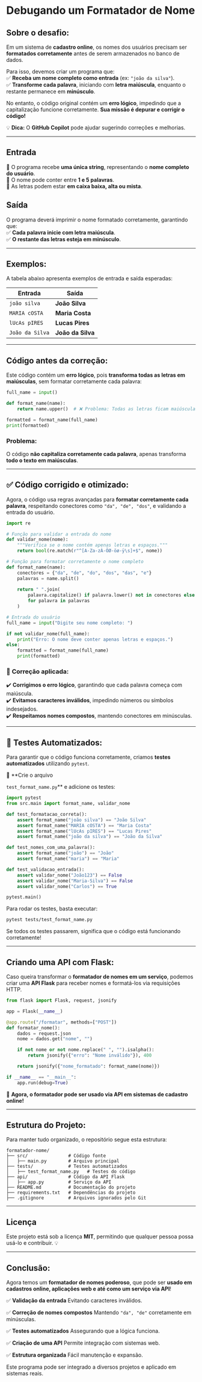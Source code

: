 # **Debugando um Formatador de Nome**  

## **Sobre o desafio:**  

Em um sistema de **cadastro online**, os nomes dos usuários precisam ser **formatados corretamente** antes de serem armazenados no banco de dados.  

Para isso, devemos criar um programa que:  
✅ **Receba um nome completo como entrada** (ex: `"joão da silva"`).  
✅ **Transforme cada palavra**, iniciando com **letra maiúscula**, enquanto o restante permanece em **minúsculo**.  

No entanto, o código original contém um **erro lógico**, impedindo que a capitalização funcione corretamente. **Sua missão é depurar e corrigir o código!**  

💡 **Dica:** O **GitHub Copilot** pode ajudar sugerindo correções e melhorias.  

---

## **Entrada**

📌 O programa recebe **uma única string**, representando o **nome completo do usuário**.  
📌 O nome pode conter entre **1 e 5 palavras**.  
📌 As letras podem estar **em caixa baixa, alta ou mista**.  

## **Saída**

O programa deverá imprimir o nome formatado corretamente, garantindo que:  
✅ **Cada palavra inicie com letra maiúscula**.  
✅ **O restante das letras esteja em minúsculo**.  

---

## **Exemplos:**

A tabela abaixo apresenta exemplos de entrada e saída esperadas:

| Entrada | Saída |
|---------|------|
| `joão silva`  | **João Silva**  |
| `MARIA cOSTA` | **Maria Costa** |
| `lUcAs pIRES` | **Lucas Pires** |
| `João da Silva` | **João da Silva** |

---

## **Código antes da correção:**

Este código contém um **erro lógico**, pois **transforma todas as letras em maiúsculas**, sem formatar corretamente cada palavra:

```python
full_name = input()

def format_name(name):
    return name.upper()  # ❌ Problema: Todas as letras ficam maiúsculas!

formatted = format_name(full_name)
print(formatted)
```

### **Problema:**

 O código **não capitaliza corretamente cada palavra**, apenas transforma **todo o texto em maiúsculas**.  

---

## ✅ **Código corrigido e otimizado:**

Agora, o código usa regras avançadas para **formatar corretamente cada palavra**, respeitando conectores como `"da", "de", "dos"`, e validando a entrada do usuário.

```python
import re

# Função para validar a entrada do nome
def validar_nome(nome):
    """Verifica se o nome contém apenas letras e espaços."""
    return bool(re.match(r"^[A-Za-zÀ-ÖØ-öø-ÿ\s]+$", nome))

# Função para formatar corretamente o nome completo
def format_name(name):
    conectores = {"da", "de", "do", "dos", "das", "e"}
    palavras = name.split()
    
    return " ".join(
        palavra.capitalize() if palavra.lower() not in conectores else palavra.lower()
        for palavra in palavras
    )

# Entrada do usuário
full_name = input("Digite seu nome completo: ")

if not validar_nome(full_name):
    print("Erro: O nome deve conter apenas letras e espaços.")
else:
    formatted = format_name(full_name)
    print(formatted)
```

### 🔧 **Correção aplicada:**

✔️ **Corrigimos o erro lógico**, garantindo que cada palavra começa com maiúscula.  
✔️ **Evitamos caracteres inválidos**, impedindo números ou símbolos indesejados.  
✔️ **Respeitamos nomes compostos**, mantendo conectores em minúsculas.  

---

## 🧪 **Testes Automatizados:**

Para garantir que o código funciona corretamente, criamos **testes automatizados** utilizando `pytest`.  

📌 **Crie o arquivo 

`test_format_name.py`** e adicione os testes:

```python
import pytest
from src.main import format_name, validar_nome

def test_formatacao_correta():
    assert format_name("joão silva") == "João Silva"
    assert format_name("MARIA cOSTA") == "Maria Costa"
    assert format_name("lUcAs pIRES") == "Lucas Pires"
    assert format_name("joão da silva") == "João da Silva"

def test_nomes_com_uma_palavra():
    assert format_name("joão") == "João"
    assert format_name("maria") == "Maria"

def test_validacao_entrada():
    assert validar_nome("João123") == False
    assert validar_nome("Maria-Silva") == False
    assert validar_nome("Carlos") == True

pytest.main()
```

Para rodar os testes, basta executar:  
```bash
pytest tests/test_format_name.py
```

Se todos os testes passarem, significa que o código está funcionando corretamente! 

---

## **Criando uma API com Flask:**

Caso queira transformar o **formatador de nomes em um serviço**, podemos criar uma **API Flask** para receber nomes e formatá-los via requisições HTTP.  

```python
from flask import Flask, request, jsonify

app = Flask(__name__)

@app.route("/formatar", methods=["POST"])
def formatar_nome():
    dados = request.json
    nome = dados.get("nome", "")

    if not nome or not nome.replace(" ", "").isalpha():
        return jsonify({"erro": "Nome inválido"}), 400

    return jsonify({"nome_formatado": format_name(nome)})

if __name__ == "__main__":
    app.run(debug=True)
```

🔹 **Agora, o formatador pode ser usado via API em sistemas de cadastro online!**   

---

## **Estrutura do Projeto:**

Para manter tudo organizado, o repositório segue esta estrutura:

```
formatador-nome/
├── src/               # Código fonte
│   ├── main.py        # Arquivo principal
├── tests/             # Testes automatizados
│   ├── test_format_name.py   # Testes do código
├── api/               # Código da API Flask
│   ├── app.py         # Serviço da API
├── README.md          # Documentação do projeto
├── requirements.txt   # Dependências do projeto
├── .gitignore         # Arquivos ignorados pelo Git
```

---

## **Licença**  
Este projeto está sob a licença **MIT**, permitindo que qualquer pessoa possa usá-lo e contribuir. 💡  

---

## **Conclusão:**  
Agora temos um **formatador de nomes poderoso**, que pode ser **usado em cadastros online, aplicações web e até como um serviço via API**!   

✅ **Validação da entrada**  Evitando caracteres inválidos.  

✅ **Correção de nomes compostos**  Mantendo `"da", "de"` corretamente em minúsculas.  


✅ **Testes automatizados** Assegurando que a lógica funciona.  

✅ **Criação de uma API** 
Permite integração com sistemas web.  


✅ **Estrutura organizada** 
Fácil manutenção e expansão.  

Este programa pode ser integrado a diversos projetos e aplicado em sistemas reais. 
